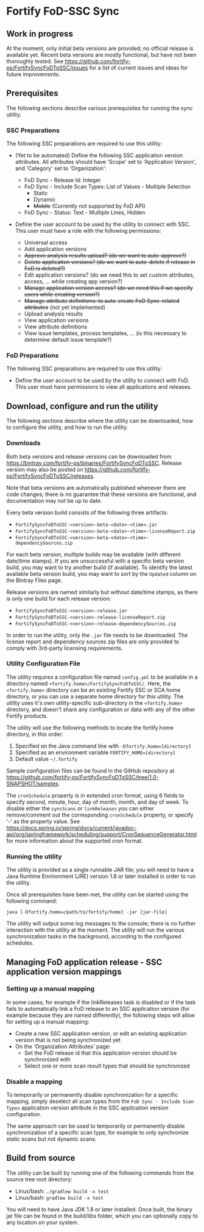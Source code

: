 # Fortify FoD-SSC Sync

## Work in progress

At the moment, only initial beta versions are provided; no official release is
available yet. Recent beta versions are mostly functional, but have not been thoroughly tested.
See https://github.com/fortify-ps/FortifySyncFoDToSSC/issues for a list of current issues and
ideas for future improvements.

## Prerequisites

The following sections describe various prerequisites for running the sync utility.

### SSC Preparations

The following SSC preparations are required to use this utility:

* (Yet to be automated) Define the following SSC application version attributes. All attributes should have 'Scope' set to 'Application Version', and 'Category' set to 'Organization':
    * FoD Sync - Release Id: Integer
    * FoD Sync - Include Scan Types: List of Values - Multiple Selection
        * Static
        * Dynamic
        * ~~Mobile~~ (Currently not supported by FoD API)
    * FoD Sync - Status: Text - Multiple Lines, Hidden
    
* Define the user account to be used by the utility to connect with SSC. This user must
  have a role with the following permissions:
    
    * Universal access
    * Add application versions
    * ~~Approve analysis results upload? (do we want to auto-approve?)~~
    * ~~Delete application versions? (do we want to auto-delete if release in FoD is deleted?)~~
    * Edit application versions? (do we need this to set custom attributes, access, ... while creating app version?)
    * ~~Manage application version access? (do we need this if we specify users while creating version?)~~
    * ~~Manage attribute definitions: to auto-create FoD Sync-related attributes~~ (not yet implemented)
    * Upload analysis results
    * View application versions
    * View attribute definitions
    * View issue templates, process templates, ... (is this necessary to determine default issue template?)

### FoD Preparations

The following SSC preparations are required to use this utility:

* Define the user account to be used by the utility to connect with FoD. This user must have permissions to view all applications and releases.

## Download, configure and run the utility

The following sections describe where the utility can be downloaded, how to configure
the utility, and how to run the utility.

### Downloads

Both beta versions and release versions can be downloaded from https://bintray.com/fortify-ps/binaries/FortifySyncFoDToSSC. Release version may also
be posted on https://github.com/fortify-ps/FortifySyncFoDToSSC/releases. 

Note that beta versions are automatically published whenever there are code changes;
there is no guarantee that these versions are functional, and documentation may not 
be up to date.

Every beta version build consists of the following three artifacts: 
* `FortifySyncFoDToSSC-<version>-beta-<date>-<time>.jar`
* `FortifySyncFoDToSSC-<version>-beta-<date>-<time>-licenseReport.zip`
* `FortifySyncFoDToSSC-<version>-beta-<date>-<time>-dependencySources.zip`

For each beta version, multiple builds may be available (with different date/time stamps). If you 
are unsuccessful with a specific beta version build, you may want to try another build (if available).
To identify the latest available beta version build, you may want to sort by the `Updated` column
on the Bintray Files page.

Release versions are named similarly but without date/time stamps, as there is only one build for each release version:
* `FortifySyncFoDToSSC-<version>-release.jar`
* `FortifySyncFoDToSSC-<version>-release-licenseReport.zip`
* `FortifySyncFoDToSSC-<version>-release-dependencySources.zip`

In order to run the utility, only the `.jar` file needs to be downloaded. The license report 
and dependency sources zip files are only provided to comply with 3rd-party licensing requirements.
 

### Utility Configuration File

The utility requires a configuration file named `config.yml` to be available in a directory 
named  `<fortify.home>/FortifySyncFoDToSSC/`. Here, the `<fortify.home>` directory 
can be an existing Fortify SSC or SCA home directory, or you can use a separate home directory for 
this utility. The utility uses it's own utility-specific sub-directory in the `<fortify.home>`
directory, and doesn't share any configuration or data with any of the other Fortify products.

The utility will use the following methods to locate the fortify.home directory, in this order:
1. Specified on the Java command line with `-Dfortify.home=[directory]`
2. Specified as an environment variable `FORTIFY_HOME=[directory]`
3. Default value `~/.fortify`

Sample configuration files can be found in the GitHub repository at
https://github.com/fortify-ps/FortifySyncFoDToSSC/tree/1.0-SNAPSHOT/samples. 

The `cronSchedule` property is in extended cron format, using 6 fields to specify
second, minute, hour, day of month, month, and day of week. To disable either 
the `syncScans` or `linkReleases` you can either remove/comment out the 
corresponding `cronSchedule` property, or specify '-' as the property value. See
https://docs.spring.io/spring/docs/current/javadoc-api/org/springframework/scheduling/support/CronSequenceGenerator.html for more information about the supported cron format.

### Running the utility

The utility is provided as a single runnable JAR file; you will need to have a Java 
Runtime Environment (JRE) version 1.8 or later installed in order to run the utility. 

Once all prerequisites have been met, the utility can be started using the following 
command:

```
java [-Dfortify.home=/path/to/fortify/home] -jar [jar-file]
```

The utility will output some log messages to the console; there is no further interaction
with the utility at the moment. The utility will run the various synchronization tasks 
in the background, according to the configured schedules.  

## Managing FoD application release - SSC application version mappings

### Setting up a manual mapping

In some cases, for example if the linkReleases task is disabled or if the task fails to automatically
link a FoD release to an SSC application version (for example because they are named differently), the
following steps will allow for setting up a manual mapping:

* Create a new SSC application version, or edit an existing application version that is not being synchronized yet
* On the 'Organization Attributes' page:
    * Set the FoD release id that this application version should be synchronized with
    * Select one or more scan result types that should be synchronized 

### Disable a mapping

To temporarily or permanently disable synchronization for a specific mapping, simply deselect all
scan types from the `FoD Sync - Include Scan Types` application version attribute in the
SSC application version configuration.

The same approach can be used to temporarily or permanently disable synchronization of a specific
scan type, for example to only synchronize static scans but not dynamic scans.


## Build from source

The utility can be built by running one of the following commands from the source tree 
root directory:
* Linux/bash: `./gradlew build -x test`
* Linux/bash: `gradlew build -x test`

You will need to have Java JDK 1.8 or later installed. Once built, the binary
jar file can be found in the build/libs folder, which you can optionally copy to 
any location on your system.
